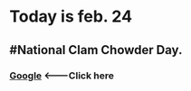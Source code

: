 # Today is feb. 24
## #National Clam Chowder Day.

### [Google](https://google.com)  <---Click here

